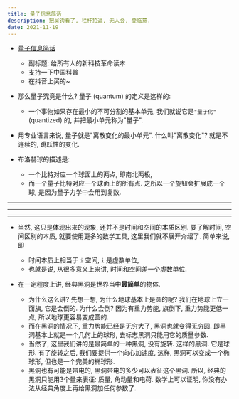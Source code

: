 ```yaml
---
title: 量子信息简话
description: 把吴钩看了, 栏杆拍遍, 无人会, 登临意.
date: 2021-11-19
---
```


* [量子信息简话](https://book.douban.com/subject/35654033/)
  - 副标题: 给所有人的新科技革命读本
  - 支持一下中国科普
  - 在抖音上买的~

* 那么量子究竟是什么? 量子 (quantum) 的定义是这样的:
  - 一个事物如果存在最小的不可分割的基本单元,
    我们就说它是`"量子化"` (quantized) 的,
    并把最小单元称为"量子".
* 用专业语言来说, 量子就是"离散变化的最小单元".
  什么叫"离散变化"? 就是不连续的, 跳跃性的变化.

* 布洛赫球的描述是:
  - 一个比特对应一个球面上的两点, 即南北两极,
  - 而一个量子比特对应一个球面上的所有点.
    之所以一个旋钮会扩展成一个球,
    是因为量子力学中会用到复数.

---


---


---

* 当然, 这只是体现出来的现象, 还并不是时间和空间的本质区别.
  要了解时间, 空间区别的本质, 就要使用更多的数学工具,
  这里我们就不展开介绍了. 简单来说, 即
  - 时间本质上相当于 `i` 空间, `i` 是虚数单位,
  - 也就是说, 从很多意义上来讲, 时间和空间差一个虚数单位.

* 在一定程度上讲, 经典黑洞是世界当中**最简单**的物体.
  - 为什么这么讲? 先想一想, 为什么地球基本上是圆的呢?
    我们在地球上立一面旗, 它是会倒的. 为什么会倒?
    因为有重力势能, 旗倒下, 重力势能更低一点,
    所以地球更容易变成圆的.
  - 而在黑洞的情况下, 重力势能已经是无穷大了,
    黑洞也就变得无穷圆. 即黑洞基本上就是一个几何上的球形,
    去标志黑洞只能用它的质量参数.
  - 当然了, 这里我们讲的是最简单的一种黑洞, 没有旋转.
    这样的黑洞. 它是球形. 有了旋转之后,
    我们要提供一个向心加速度, 这样, 黑洞可以变成一个椭球形,
    但也是一个完美的椭球形.
  - 黑洞也有可能是带电的, 黑洞带电的多少可以表征这个黑洞.
    所以, 经典的黑洞只能用3个量来表征:
    质量, 角动量和电荷. 数学上可以证明,
    你没有办法从经典角度上再给黑洞加任何参数了.
